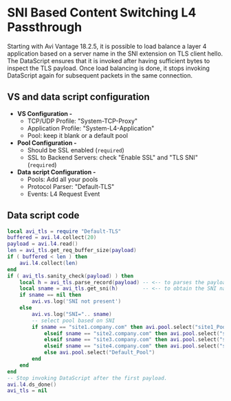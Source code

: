 # SNI Based Content Switching L4 Passthrough

Starting with Avi Vantage 18.2.5, it is possible to load balance a layer 4 application based on a server name in the SNI extension on TLS client hello. The DataScript ensures that it is invoked after having sufficient bytes to inspect the TLS payload. Once load balancing is done, it stops invoking DataScript again for subsequent packets in the same connection.

## VS and data script configuration
- **VS Configuration -** 
    - TCP/UDP Profile: "System-TCP-Proxy"
    - Application Profile: "System-L4-Application"
    - Pool: keep it blank or a default pool
- **Pool Configuration -** 
    - Should be SSL enabled (`required`)
    - SSL to Backend Servers: check "Enable SSL" and "TLS SNI" (`required`)
- **Data script Configuration -** 
    - Pools: Add all your pools
    - Protocol Parser: "Default-TLS"
    - Events: L4 Request Event

## Data script code
```lua
local avi_tls = require "Default-TLS"
buffered = avi.l4.collect(20)
payload = avi.l4.read()
len = avi_tls.get_req_buffer_size(payload)
if ( buffered < len ) then
    avi.l4.collect(len)
end
if ( avi_tls.sanity_check(payload) ) then
    local h = avi_tls.parse_record(payload) -- <-- to parses the payload
    local sname = avi_tls.get_sni(h)        -- <-- to obtain the SNI name
    if sname == nil then
        avi.vs.log('SNI not present')
    else
        avi.vs.log("SNI=".. sname)
        -- select pool based on SNI
        if sname == "site1.company.com" then avi.pool.select("site1_Pool")
            elseif sname == "site2.company.com" then avi.pool.select("site2_Pool")
            elseif sname == "site3.company.com" then avi.pool.select("site3_Pool")
            elseif sname == "site4.company.com" then avi.pool.select("site4_Pool")
            else avi.pool.select("Default_Pool")
        end
    end
end
-- Stop invoking DataScript after the first payload.
avi.l4.ds_done()
avi_tls = nil
```
